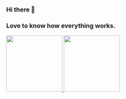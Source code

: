 ### Hi there 👋

### Love to know how everything works.

<a href="https://github.com/gabrigomez">
  <img src="https://camo.githubusercontent.com/5fca3db52c463447c36cbf864b01eac247219e56ce24dc0169a66c62ae53a481/68747470733a2f2f6d656469612e67697068792e636f6d2f6d656469612f6475334a336358797a686a3735494f6776412f67697068792e676966" width='150' height='150'/>
</a>

<a href="https://www.linkedin.com/in/gabrielgomes93/">
  <img src="https://www.owlishcommunications.com/thewisdomzone/wp-content/uploads/LINKEDIN-LOGO-2-Animated-Pulsating.gif" width='150' height='150' />
</a>



<!--
**gabrigomez/gabrigomez** is a ✨ _special_ ✨ repository because its `README.md` (this file) appears on your GitHub profile.

Here are some ideas to get you started:

- 🔭 I’m currently working on ...
- 🌱 I’m currently learning ...
- 👯 I’m looking to collaborate on ...
- 🤔 I’m looking for help with ...
- 💬 Ask me about ...
- 📫 How to reach me: ...
- 😄 Pronouns: ...
- ⚡ Fun fact: ...
-->
